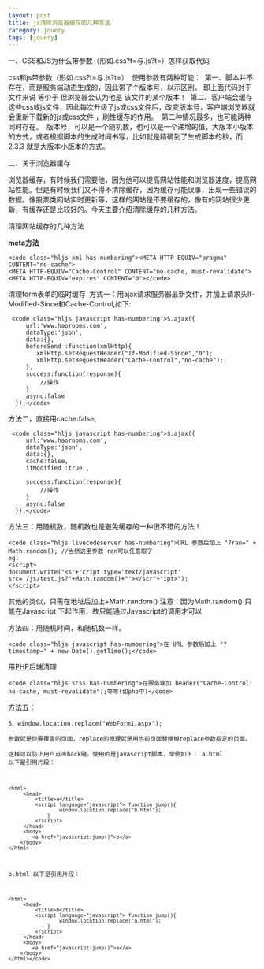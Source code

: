 ```yaml
---
layout: post
title: js清除浏览器缓存的几种方法
category: jquery
tags: [jquery]
---
```




一、CSS和JS为什么带参数（形如.css?t=与.js?t=）怎样获取代码

css和js带参数（形如.css?t=与.js?t=） 
使用参数有两种可能： 
第一、脚本并不存在，而是服务端动态生成的，因此带了个版本号，以示区别。 即上面代码对于文件来说 等价于 但浏览器会认为他是 该文件的某个版本！ 
第二、客户端会缓存这些css或js文件，因此每次升级了js或css文件后，改变版本号，客户端浏览器就会重新下载新的js或css文件 ，刷性缓存的作用。 
第二种情况最多，也可能两种同时存在。 
版本号，可以是一个随机数，也可以是一个递增的值，大版本小版本的方式，或者根据脚本的生成时间书写，比如就是精确到了生成脚本的秒，而 2.3.3 就是大版本小版本的方式。

二、关于浏览器缓存

浏览器缓存，有时候我们需要他，因为他可以提高网站性能和浏览器速度，提高网站性能。但是有时候我们又不得不清除缓存，因为缓存可能误事，出现一些错误的数据。像股票类网站实时更新等，这样的网站是不要缓存的，像有的网站很少更新，有缓存还是比较好的。今天主要介绍清除缓存的几种方法。

清理网站缓存的几种方法

**meta方法**

    <code class="hljs xml has-numbering"><META HTTP-EQUIV="pragma" CONTENT="no-cache"> 
    <META HTTP-EQUIV="Cache-Control" CONTENT="no-cache, must-revalidate"> 
    <META HTTP-EQUIV="expires" CONTENT="0"></code>

清理form表单的临时缓存 
方式一：用ajax请求服务器最新文件，并加上请求头If-Modified-Since和Cache-Control,如下:

     <code class="hljs javascript has-numbering">$.ajax({
         url:'www.haorooms.com',
         dataType:'json',
         data:{},
         beforeSend :function(xmlHttp){ 
            xmlHttp.setRequestHeader("If-Modified-Since","0"); 
            xmlHttp.setRequestHeader("Cache-Control","no-cache");
         },
         success:function(response){
             //操作
         }
         async:false
      });</code>

方法二，直接用cache:false,

     <code class="hljs javascript has-numbering">$.ajax({
         url:'www.haorooms.com',
         dataType:'json',
         data:{},
         cache:false, 
         ifModified :true ,
    
         success:function(response){
             //操作
         }
         async:false
      });</code>

方法三：用随机数，随机数也是避免缓存的一种很不错的方法！

    <code class="hljs livecodeserver has-numbering">URL 参数后加上 "?ran=" + Math.random(); //当然这里参数 ran可以任意取了
    eg:
    <script> 
    document.write("<s"+"cript type='text/javascript' src='/js/test.js?"+Math.random()+"'></scr"+"ipt>"); 
    </script>

其他的类似，只需在地址后加上+Math.random() 
注意：因为Math.random() 只能在Javascript 下起作用，故只能通过Javascript的调用才可以</code> 

方法四：用随机时间，和随机数一样。

    <code class="hljs javascript has-numbering">在 URL 参数后加上 "?timestamp=" + new Date().getTime();</code> 

用[PHP](http://lib.csdn.net/base/php "PHP知识库")后端清理

    <code class="hljs scss has-numbering">在服务端加 header("Cache-Control: no-cache, must-revalidate");等等(如php中)</code>

方法五：

<code class="hljs xml has-numbering">5、window.location.replace("WebForm1.aspx");   
参数就是你要覆盖的页面，replace的原理就是用当前页面替换掉replace参数指定的页面。   
这样可以防止用户点击back键。使用的是javascript脚本，举例如下： 
a.html 
以下是引用片段： 

    <html> 
         <head> 
             <title>a</title>      
             <script language="javascript"> function jump(){ 
                     window.location.replace("b.html"); 
                 } 
             </script> 
         </head> 
         <body> 
            <a href="javascript:jump()">b</a> 
        </body> 
    </html>  

b.html 
以下是引用片段： 

    <html> 
         <head> 
             <title>b</title>      
             <script language="javascript"> function jump(){ 
                     window.location.replace("a.html"); 
                 } 
             </script> 
         </head> 
         <body> 
            <a href="javascript:jump()">a</a> 
        </body> 
    </html></code> 
    

 
